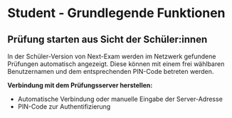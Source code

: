 # Student - Grundlegende Funktionen

## Prüfung starten aus Sicht der Schüler:innen
In der Schüler-Version von Next-Exam werden im Netzwerk gefundene Prüfungen automatisch angezeigt. Diese können mit einem frei wählbaren Benutzernamen und dem entsprechenden PIN-Code betreten werden.

**Verbindung mit dem Prüfungsserver herstellen:**

- Automatische Verbindung oder manuelle Eingabe der Server-Adresse
- PIN-Code zur Authentifizierung
